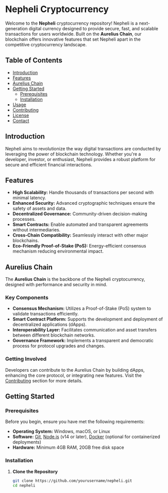 # Nepheli Cryptocurrency

Welcome to the **Nepheli** cryptocurrency repository! Nepheli is a next-generation digital currency designed to provide secure, fast, and scalable transactions for users worldwide. Built on the **Aurelius Chain**, our blockchain offers innovative features that set Nepheli apart in the competitive cryptocurrency landscape.

## Table of Contents

- [Introduction](#introduction)
- [Features](#features)
- [Aurelius Chain](#aurelius-chain)
- [Getting Started](#getting-started)
  - [Prerequisites](#prerequisites)
  - [Installation](#installation)
- [Usage](#usage)
- [Contributing](#contributing)
- [License](#license)
- [Contact](#contact)

## Introduction

Nepheli aims to revolutionize the way digital transactions are conducted by leveraging the power of blockchain technology. Whether you're a developer, investor, or enthusiast, Nepheli provides a robust platform for secure and efficient financial interactions.

## Features

- **High Scalability:** Handle thousands of transactions per second with minimal latency.
- **Enhanced Security:** Advanced cryptographic techniques ensure the safety of assets and data.
- **Decentralized Governance:** Community-driven decision-making processes.
- **Smart Contracts:** Enable automated and transparent agreements without intermediaries.
- **Cross-Chain Compatibility:** Seamlessly interact with other major blockchains.
- **Eco-Friendly Proof-of-Stake (PoS):** Energy-efficient consensus mechanism reducing environmental impact.

## Aurelius Chain

The **Aurelius Chain** is the backbone of the Nepheli cryptocurrency, designed with performance and security in mind.

### Key Components

- **Consensus Mechanism:** Utilizes a Proof-of-Stake (PoS) system to validate transactions efficiently.
- **Smart Contract Platform:** Supports the development and deployment of decentralized applications (dApps).
- **Interoperability Layer:** Facilitates communication and asset transfers between different blockchain networks.
- **Governance Framework:** Implements a transparent and democratic process for protocol upgrades and changes.

### Getting Involved

Developers can contribute to the Aurelius Chain by building dApps, enhancing the core protocol, or integrating new features. Visit the [Contributing](#contributing) section for more details.

## Getting Started

### Prerequisites

Before you begin, ensure you have met the following requirements:

- **Operating System:** Windows, macOS, or Linux
- **Software:** [Git](https://git-scm.com/), [Node.js](https://nodejs.org/) (v14 or later), [Docker](https://www.docker.com/) (optional for containerized deployments)
- **Hardware:** Minimum 4GB RAM, 20GB free disk space

### Installation

1. **Clone the Repository**

   ```bash
   git clone https://github.com/yourusername/nepheli.git
   cd nepheli
